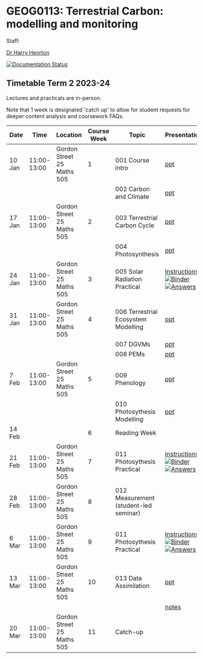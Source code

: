 # GEOG0113: Terrestrial Carbon: modelling and monitoring

Staff:

[Dr Harry Heorton](mailto:h.heorton@ucl.ac.uk)

[![Documentation Status](https://readthedocs.org/projects/geog0133/badge/?version=latest)](https://geog0133.readthedocs.io/en/latest/?badge=latest)

## Timetable Term 2 2023-24

Lectures and practicals are in-person.

Note that 1 week is designated 'catch up' to allow for student requests for deeper content analysis and coursework FAQs.

| Date |  Time | Location |  Course Week | Topic | Presentations  | Notes  |
|---|---|---|---|---|---|---|
| 10 Jan | 11:00-13:00 | Gordon Street 25 Maths 505 | 1 | 001 Course intro | [ppt](https://github.com/UCL-EO/geog0133/blob/main/docs/ppt/GEOG0113-001.pptx) | [notes](https://geog0133.readthedocs.io/en/latest/intro.html)
| | |  |   | 002 Carbon and Climate | [ppt](https://github.com/UCL-EO/geog0133/blob/main/docs/ppt/GEOG0113-002.pptx) | [notes](https://geog0133.readthedocs.io/en/latest/carbonClimate.html)
| 17 Jan | 11:00-13:00 | Gordon Street 25 Maths 505 | 2  |  003 Terrestrial Carbon Cycle | [ppt](https://github.com/UCL-EO/geog0133/blob/main/docs/ppt/GEOG0113-003.pptx) | [notes](https://geog0133.readthedocs.io/en/latest/carbonCycle.html) |
|  | | |   |  004 Photosynthesis | [ppt](https://github.com/UCL-EO/geog0133/blob/main/docs/ppt/GEOG0113-004.pptx) | [notes](https://geog0133.readthedocs.io/en/latest/photosynthesis.html) | 
| 24 Jan| 11:00-13:00 | Gordon Street 25 Maths 505 | 3  |  005 Solar Radiation Practical | [Instructions](https://github.com/UCL-EO/geog0133/blob/main/docs/notebooks_lab/005_Solar_Practical.ipynb) [![Binder](https://mybinder.org/badge_logo.svg)](https://mybinder.org/v2/gh/UCL-EO/geog0133/HEAD?filepath=docs%2Fnotebooks_lab%2F005_Solar_Practical.ipynb) [![Answers](https://mybinder.org/badge_logo.svg)](https://mybinder.org/v2/gh/UCL-EO/geog0133/HEAD?filepath=docs%2Fnotebooks_lab%2F005_Solar_Practical_answers.ipynb)| [notes](https://geog0133.readthedocs.io/en/latest/notebooks/005_Solar_Practical.html) | 
| 31 Jan | 11:00-13:00 | Gordon Street 25 Maths 505 |  4 | 006 Terrestrial Ecosystem Modelling | [ppt](https://github.com/UCL-EO/geog0133/blob/main/docs/ppt/GEOG0113-006.pptx) | [notes](https://geog0133.readthedocs.io/en/latest/modelling.html)
| | |   |  | 007 DGVMs  | [ppt](https://github.com/UCL-EO/geog0133/blob/main/docs/ppt/GEOG0113-007.pptx) | [notes](https://geog0133.readthedocs.io/en/latest/dgvms.html)
| | |  |   |  008 PEMs | [ppt](https://github.com/UCL-EO/geog0133/blob/main/docs/ppt/GEOG0113-008.pptx) | [notes](https://geog0133.readthedocs.io/en/latest/pems.html)
| 7 Feb | 11:00-13:00 | Gordon Street 25 Maths 505 | 5  | 009 Phenology  | [ppt](https://github.com/UCL-EO/geog0133/blob/main/docs/ppt/GEOG0113-009.pptx) | [notes](https://geog0133.readthedocs.io/en/latest/phenology.html)
| | | |   |  010 Photosythesis Modelling | [ppt](https://github.com/UCL-EO/geog0133/blob/main/docs/ppt/GEOG0113-010.pptx) | [notes](https://geog0133.readthedocs.io/en/latest/modelling_photosynthesis.html)
| 14 Feb  | | | 6 | Reading Week| 
| 21 Feb | 11:00-13:00 | Gordon Street 25 Maths 505 | 7 |  011 Photosythesis Practical  | [Instructions](https://github.com/UCL-EO/geog0133/blob/main/docs/notebooks_lab/011_Photosynthesis_Modelling_Practical.ipynb) [![Binder](https://mybinder.org/badge_logo.svg)](https://mybinder.org/v2/gh/UCL-EO/geog0133/HEAD?filepath=docs%2Fnotebooks_lab%2F011_Photosynthesis_Modelling_Practical.ipynb) [![Answers](https://mybinder.org/badge_logo.svg)](https://mybinder.org/v2/gh/UCL-EO/geog0133/HEAD?filepath=docs%2Fnotebooks_lab%2F011_Photosynthesis_Modelling_Practical_answers.ipynb)  | [notes](https://geog0133.readthedocs.io/en/latest/notebooks/011_Photosynthesis_Modelling_Practical.html) | 
| 28 Feb  | 11:00-13:00 | Gordon Street 25 Maths 505 | 8  | 012 Measurement (student-led seminar)  | | [notes](https://geog0133.readthedocs.io/en/latest/remoteSensing.html)
| 6 Mar | 11:00-13:00 | Gordon Street 25 Maths 505 |  9  | 011 Photosythesis Practical  | [Instructions](https://github.com/UCL-EO/geog0133/blob/main/docs/notebooks_lab/011_Photosynthesis_Modelling_Practical.ipynb) [![Binder](https://mybinder.org/badge_logo.svg)](https://mybinder.org/v2/gh/UCL-EO/geog0133/HEAD?filepath=docs%2Fnotebooks_lab%2F011_Photosynthesis_Modelling_Practical.ipynb) [![Answers](https://mybinder.org/badge_logo.svg)](https://mybinder.org/v2/gh/UCL-EO/geog0133/HEAD?filepath=docs%2Fnotebooks_lab%2F011_Photosynthesis_Modelling_Practical_answers.ipynb)  | [notes](https://geog0133.readthedocs.io/en/latest/notebooks/011_Photosynthesis_Modelling_Practical.html) | 
| 13 Mar | 11:00-13:00 | Gordon Street 25 Maths 505 | 10  | 013 Data Assimilation   | [ppt](https://github.com/UCL-EO/geog0133/blob/main/docs/ppt/GEOG0113-014.pptx) | [notes](https://geog0133.readthedocs.io/en/latest/da_basics.html)
| |  |  |   | | [notes](https://geog0133.readthedocs.io/en/latest/da.html)
| 20 Mar | 11:00-13:00 | Gordon Street 25 Maths 505 | 11  | Catch-up

